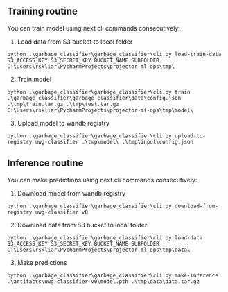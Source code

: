 ## Training routine

You can train model using next cli commands consecutively:
1. Load data from S3 bucket to local folder
```
python .\garbage_classifier\garbage_classifier\cli.py load-train-data S3_ACCESS_KEY S3_SECRET_KEY BUCKET_NAME SUBFOLDER C:\Users\rskliar\PycharmProjects\projector-ml-ops\tmp\
```
2. Train model
```
python .\garbage_classifier\garbage_classifier\cli.py train .\garbage_classifier\garbage_classifier\data\config.json .\tmp\train.tar.gz .\tmp\test.tar.gz C:\Users\rskliar\PycharmProjects\projector-ml-ops\tmp\model\
```
3. Upload model to wandb registry
```
python .\garbage_classifier\garbage_classifier\cli.py upload-to-registry uwg-classifier .\tmp\model\ .\tmp\input\config.json
```
## Inference routine

You can make predictions using next cli commands consecutively:
1. Download model from wandb registry
```
python .\garbage_classifier\garbage_classifier\cli.py download-from-registry uwg-classifier v0
```
2. Download data from S3 bucket to local folder
```
python .\garbage_classifier\garbage_classifier\cli.py load-data S3_ACCESS_KEY S3_SECRET_KEY BUCKET_NAME SUBFOLDER C:\Users\rskliar\PycharmProjects\projector-ml-ops\tmp\data\
```
3. Make predictions
```
python .\garbage_classifier\garbage_classifier\cli.py make-inference .\artifacts\uwg-classifier-v0\model.pth .\tmp\data\data.tar.gz
```
